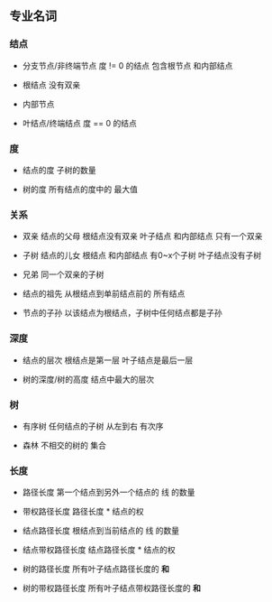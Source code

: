 ##  专业名词

###   结点
* 分支节点/非终端节点
度 != 0 的结点
包含根节点 和内部结点

* 根结点
没有双亲

* 内部节点

* 叶结点/终端结点
度 == 0 的结点



###   度
* 结点的度
子树的数量

* 树的度
所有结点的度中的 最大值




###   关系
* 双亲
结点的父母
根结点没有双亲
叶子结点 和内部结点 只有一个双亲

* 子树
结点的儿女
根结点 和内部结点 有0~x个子树
叶子结点没有子树

* 兄弟
同一个双亲的子树

* 结点的祖先
从根结点到单前结点前的 所有结点

* 节点的子孙
以该结点为根结点，子树中任何结点都是子孙



###   深度
* 结点的层次
根结点是第一层
叶子结点是最后一层

* 树的深度/树的高度
结点中最大的层次



###   树
* 有序树
任何结点的子树 从左到右 有次序

* 森林
不相交的树的 集合




###   长度
* 路径长度
第一个结点到另外一个结点的 线 的数量

* 带权路径长度
路径长度 * 结点的权

* 结点路径长度
根结点到当前结点的 线 的数量

* 结点带权路径长度
结点路径长度 * 结点的权

* 树的路径长度
所有叶子结点路径长度的 **和**

* 树的带权路径长度
所有叶子结点带权路径长度的 **和** 
